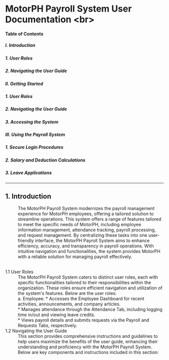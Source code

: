 
# MotorPH Payroll System User Documentation <br\>

#### Table of Contents

##### I. Introduction 
##### 1. User Roles
##### 2. Navigating the User Guide

##### II. Getting Started 
##### 1. User Roles
##### 2. Navigating the User Guide
##### 3. Accessing the System 

##### III. Using the Payroll System
##### 1. Secure Login Procedures
##### 2. Salary and Deduction Calculations
##### 3. Leave Applications

---

## 1. Introduction

<dd> The MotorPH Payroll System modernizes the payroll management experience for MotorPH employees, offering a tailored solution to streamline operations. This system offers a range of features tailored to meet the specific needs of MotorPH, including employee information management, attendance tracking, payroll processing, and request management. By centralizing these tasks into one user-friendly interface, the MotorPH Payroll System aims to enhance efficiency, accuracy, and transparency in payroll operations. With intuitive navigation and functionalities, the system provides MotorPH with a reliable solution for managing payroll effectively.</dd>
<br/>
<dl>
  <dt>1.1 User Roles</dt>
  <dd>The MotorPH Payroll System caters to distinct user roles, each with specific functionalities tailored to their responsibilities within the organization. These roles ensure efficient navigation and utilization of the system's features. Below are the user roles:</dd>
    <dd>a. Employee:
    * Accesses the Employee Dashboard for recent activities, announcements, and company articles. <br/>
    * Manages attendance through the Attendance Tab, including logging time in/out and viewing leave credits.<br/>
    * Views payroll details and submits requests via the Payroll and Requests Tabs, respectively.<br/></dd>

  <dt>1.2 Navigating the User Guide 
</dt>
  <dd>This section provides comprehensive instructions and guidelines to help users maximize the benefits of the user guide, enhancing their understanding and proficiency with the MotorPH Payroll System. Below are key components and instructions included in this section:
</dd>
</dl>





